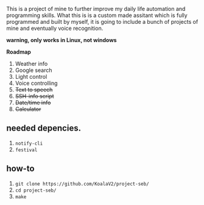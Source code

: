 This is a project of mine to further improve my daily life automation and programming skills. What this is is a custom made assitant which is fully programmed and built by myself, it is going to include a bunch of projects of mine and eventually voice recognition.

**warning, only works in Linux, not windows**

**Roadmap**
1. Weather info
2. Google search
3. Light control 
4. Voice controlling 
5. ~~Text to speech~~
6. ~~SSH-info script~~
7. ~~Date/time info~~
8. ~~Calculator~~


## needed depencies.
1. ```notify-cli```
2. ```festival```

## how-to
1. ```git clone https://github.com/KoalaV2/project-seb/```
2. ```cd project-seb/```
3. ```make```